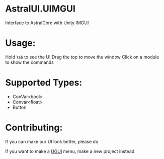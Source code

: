 # AstralUI.UIMGUI
Interface to AstralCore with Unity IMGUI 

# Usage:
Hold `Tab` to see the UI
Drag the top to move the window
Click on a module to show the commands

# Supported Types:
- ConVar\<bool>
- Convar\<float>
- Button

# Contributing:
If you can make our UI look better, please do

If you want to make a [UGUI](https://docs.unity3d.com/Manual/com.unity.ugui.html) menu, make a new project instead

